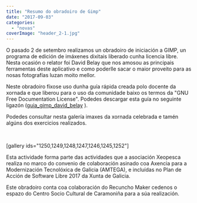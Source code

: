 ```yaml
---
title: "Resumo do obradoiro de Gimp"
date: "2017-09-03"
categories: 
  - "novas"
coverImage: "header_2-1.jpg"
---
```


O pasado 2 de setembro realizamos un obradoiro de iniciación a GIMP, un programa de edición de imáxenes dixitais liberado cunha licencia libre. Nesta ocasión o relator foi David Belay que nos amosou as principais ferramentas deste aplicativo e como poderlle sacar o maior proveito para as nosas fotografías luzan moito mellor.

Neste obradoiro fíxose uso dunha guía rápida creada polo docente da xornada e que liberou para o uso da comunidade baixo os termos da "GNU Free Documentation License". Podedes descargar esta guía no seguinte ligazón ([guia\_gimp\_david\_belay](https://www.xeopesca.gal/wp-content/uploads/2017/09/guia_gimp_david_belay.pdf) ).

Podedes consultar nesta galería imaxes da xornada celebrada e tamén algúns dos exercicios realizados.

 

\[gallery ids="1250,1249,1248,1247,1246,1245,1252"\]

Esta actividade forma parte das actividades que a asociación Xeopesca realiza no marco do convenio de colaboración asinado coa Axencia para a Modernización Tecnolóxica de Galicia (AMTEGA), e incluídas no Plan de Acción de Software Libre 2017 da Xunta de Galicia.

Este obradoiro conta coa colaboración do Recuncho Maker cedenos o espazo do Centro Socio Cultural de Caramoniña para a súa realización.
